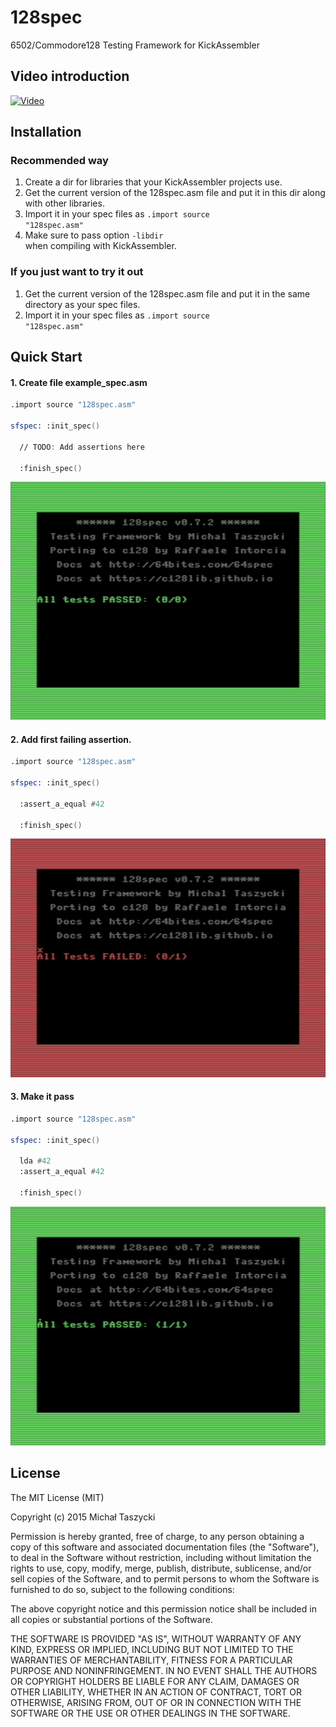 # 128spec

6502/Commodore128 Testing Framework for KickAssembler

## Video introduction

[![Video](docs/022.png?raw=true)](http://64bites.com/episodes/022-tdd-with-128spec/)
## Installation

### Recommended way

1. Create a dir for libraries that your KickAssembler projects use.
2. Get the current version of the 128spec.asm file and put it in this dir along with other libraries. 
3. Import it in your spec files as <code>.import source "128spec.asm"</code>
4. Make sure to pass option <code>-libdir <path-to-your-libraries-dir></code> when compiling with KickAssembler.

### If you just want to try it out

1. Get the current version of the 128spec.asm file and put it in the same directory as your spec files.
2. Import it in your spec files as <code>.import source "128spec.asm"</code>

## Quick Start

#### 1. Create file example_spec.asm

``` asm
.import source "128spec.asm"

sfspec: :init_spec()
  
  // TODO: Add assertions here

  :finish_spec()
```

![Empty Spec](docs/qs01-empty.png?raw=true "Empty Spec")

#### 2. Add first failing assertion.

``` asm
.import source "128spec.asm"

sfspec: :init_spec()
  
  :assert_a_equal #42

  :finish_spec()
```

![Empty Spec](docs/qs02-fail.png?raw=true "Empty Spec")

#### 3. Make it pass

``` asm
.import source "128spec.asm"

sfspec: :init_spec()

  lda #42
  :assert_a_equal #42
  
  :finish_spec()
```

![Empty Spec](docs/qs03-pass.png?raw=true "Empty Spec")

## License
The MIT License (MIT)

Copyright (c) 2015 Michał Taszycki

Permission is hereby granted, free of charge, to any person obtaining a copy
of this software and associated documentation files (the "Software"), to deal
in the Software without restriction, including without limitation the rights
to use, copy, modify, merge, publish, distribute, sublicense, and/or sell
copies of the Software, and to permit persons to whom the Software is
furnished to do so, subject to the following conditions:

The above copyright notice and this permission notice shall be included in all
copies or substantial portions of the Software.

THE SOFTWARE IS PROVIDED "AS IS", WITHOUT WARRANTY OF ANY KIND, EXPRESS OR
IMPLIED, INCLUDING BUT NOT LIMITED TO THE WARRANTIES OF MERCHANTABILITY,
FITNESS FOR A PARTICULAR PURPOSE AND NONINFRINGEMENT. IN NO EVENT SHALL THE
AUTHORS OR COPYRIGHT HOLDERS BE LIABLE FOR ANY CLAIM, DAMAGES OR OTHER
LIABILITY, WHETHER IN AN ACTION OF CONTRACT, TORT OR OTHERWISE, ARISING FROM,
OUT OF OR IN CONNECTION WITH THE SOFTWARE OR THE USE OR OTHER DEALINGS IN THE
SOFTWARE.
